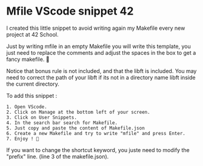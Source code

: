 # Mfile VScode snippet 42

I created this little snippet to avoid writing again my Makefile every new project at 42 School.

Just by writing mfile in an empty Makefile you will write this template, you just need to replace the comments and adjust the spaces in the box to get a fancy makefile. 🙂

Notice that bonus rule is not included, and that the libft is included. You may need to correct the path of your libft if its not in a directory name libft inside the current directory.

To add this snippet :

    1. Open VScode.
    2. Click on Manage at the bottom left of your screen.
    3. Click on User Snippets.
    4. In the search bar search for Makefile.
    5. Just copy and paste the content of Makefile.json
    6. Create a new Makefile and try to write "mfile" and press Enter.
    7. Enjoy ! 🙂

If you want to change the shortcut keyword, you juste need to modify the "prefix" line. (line 3 of the makefile.json).
